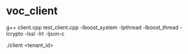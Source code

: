 # voc_client
g++ client.cpp test_client.cpp -lboost_system -lpthread -lboost_thread -lcrypto -lssl -lrt -ljson-c


./client <server> <schema name> <tenant_id> <public key>
